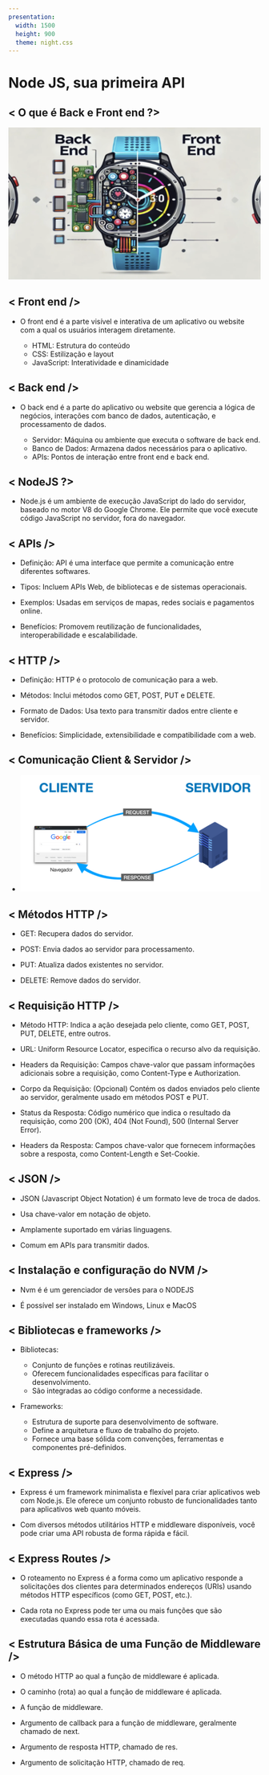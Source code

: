 ```yaml
---
presentation:
  width: 1500
  height: 900
  theme: night.css
---
```


<!-- slide -->

# Node JS, sua primeira API

<!-- slide -->

## < O que é Back e Front end ?>

![back & front](./assets/img/relogio.png)

<!-- slide -->

## < Front end />

- O front end é a parte visível e interativa de um aplicativo ou website com a qual os usuários interagem diretamente.

  - HTML: Estrutura do conteúdo
  - CSS: Estilização e layout
  - JavaScript: Interatividade e dinamicidade

<!-- slide -->

## < Back end />

- O back end é a parte do aplicativo ou website que gerencia a lógica de negócios, interações com banco de dados, autenticação, e processamento de dados.

  - Servidor: Máquina ou ambiente que executa o software de back end.
  - Banco de Dados: Armazena dados necessários para o aplicativo.
  - APIs: Pontos de interação entre front end e back end.

<!-- slide -->

## < NodeJS ?>

- Node.js é um ambiente de execução JavaScript do lado do servidor, baseado no motor V8 do Google Chrome. Ele permite que você execute código JavaScript no servidor, fora do navegador.

<!-- slide -->

## < APIs />

- Definição: API é uma interface que permite a comunicação entre diferentes softwares.

- Tipos: Incluem APIs Web, de bibliotecas e de sistemas operacionais.

- Exemplos: Usadas em serviços de mapas, redes sociais e pagamentos online.

- Benefícios: Promovem reutilização de funcionalidades, interoperabilidade e escalabilidade.

<!-- slide -->

## < HTTP />

- Definição: HTTP é o protocolo de comunicação para a web.

- Métodos: Inclui métodos como GET, POST, PUT e DELETE.

- Formato de Dados: Usa texto para transmitir dados entre cliente e servidor.

- Benefícios: Simplicidade, extensibilidade e compatibilidade com a web.

<!-- slide -->

## < Comunicação Client & Servidor />

- ![client & servidor](./assets/img/cliente-servidor.png)

<!-- slide -->

## < Métodos HTTP />

- GET: Recupera dados do servidor.

- POST: Envia dados ao servidor para processamento.

- PUT: Atualiza dados existentes no servidor.

- DELETE: Remove dados do servidor.

<!-- slide -->

## < Requisição HTTP />

- Método HTTP: Indica a ação desejada pelo cliente, como GET, POST, PUT, DELETE, entre outros.
  
- URL: Uniform Resource Locator, especifica o recurso alvo da requisição.
  
- Headers da Requisição: Campos chave-valor que passam informações adicionais sobre a requisição, como Content-Type e Authorization.
  
- Corpo da Requisição: (Opcional) Contém os dados enviados pelo cliente ao servidor, geralmente usado em métodos POST e PUT.
  
- Status da Resposta: Código numérico que indica o resultado da requisição, como 200 (OK), 404 (Not Found), 500 (Internal Server Error).
  
- Headers da Resposta: Campos chave-valor que fornecem informações sobre a resposta, como Content-Length e Set-Cookie.
  
<!-- slide -->

## < JSON />

- JSON (Javascript Object Notation) é um formato leve de troca de dados.

- Usa chave-valor em notação de objeto.

- Amplamente suportado em várias linguagens.

- Comum em APIs para transmitir dados.

<!-- slide -->

## < Instalação e configuração do NVM />

- Nvm é é um gerenciador de versões para o NODEJS
  
- É possível ser instalado em Windows, Linux e MacOS

<!-- slide -->

## < Bibliotecas e frameworks />

- Bibliotecas:

  - Conjunto de funções e rotinas reutilizáveis.
  - Oferecem funcionalidades específicas para facilitar o desenvolvimento.
  - São integradas ao código conforme a necessidade.

- Frameworks:

  - Estrutura de suporte para desenvolvimento de software.
  - Define a arquitetura e fluxo de trabalho do projeto.
  - Fornece uma base sólida com convenções, ferramentas e componentes pré-definidos.

<!-- slide -->

## < Express />

- Express é um framework minimalista e flexível para criar aplicativos web com Node.js. Ele oferece um conjunto robusto de funcionalidades tanto para aplicativos web quanto móveis.

- Com diversos métodos utilitários HTTP e middleware disponíveis, você pode criar uma API robusta de forma rápida e fácil.

<!-- slide -->

## < Express Routes />

- O roteamento no Express é a forma como um aplicativo responde a solicitações dos clientes para determinados endereços (URIs) usando métodos HTTP específicos (como GET, POST, etc.).

- Cada rota no Express pode ter uma ou mais funções que são executadas quando essa rota é acessada.

<!-- slide -->

## < Estrutura Básica de uma Função de Middleware />

- O método HTTP ao qual a função de middleware é aplicada.
  
- O caminho (rota) ao qual a função de middleware é aplicada.
  
- A função de middleware.
  
- Argumento de callback para a função de middleware, geralmente chamado de next.
  
- Argumento de resposta HTTP, chamado de res.
  
- Argumento de solicitação HTTP, chamado de req.

